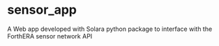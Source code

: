 # sensor_app
A Web app developed with Solara python package to interface with the ForthERA sensor network API
